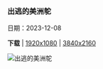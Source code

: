 ### 出逃的美洲鸵

日期：2023-12-08

**下载**  |  [1920x1080](https://cn.bing.com/th?id=OHR.PatagoniaGuanaco_ZH-CN6438038982_1920x1080.jpg)  |  [3840x2160](https://cn.bing.com/th?id=OHR.PatagoniaGuanaco_ZH-CN6438038982_UHD.jpg)

![出逃的美洲鸵](https://cn.bing.com/th?id=OHR.PatagoniaGuanaco_ZH-CN6438038982_1920x1080.jpg "原驼，冰川国家公园，阿根廷 (© Yva Momatiuk and John Eastcott/Minden Pictures)")

